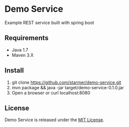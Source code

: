# Demo Service
Example REST service built with spring boot

## Requirements

- Java 1.7
- Maven 3.X

## Install

1. git clone https://github.com/starmer/demo-service.git
2. mvn package && java -jar target/demo-service-0.1.0.jar
3. Open a browser or curl localhost:8080

## License

Demo Service is released under the [MIT License](http://www.opensource.org/licenses/MIT).
